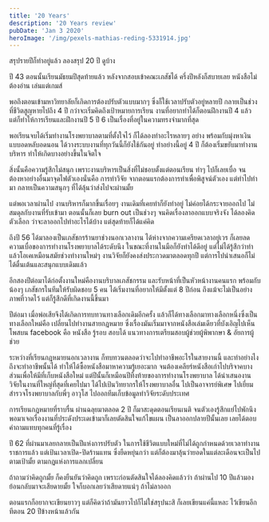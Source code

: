 ```yaml
---
title: '20 Years'
description: '20 Years review'
pubDate: 'Jan 3 2020'
heroImage: '/img/pexels-mathias-reding-5331914.jpg'
---
```


สรุปรายปีก็ทำอยู่แล้ว ลองสรุป 20 ปี ดูบ้าง

ปี 43 ตอนนั้นเรียนมัธยมปีสุดท้ายแล้ว หลังจากสอบเข้าคณะเภสัชได้ ครึ่งปีหลังก็สบายเลย หนังสือไม่ต้องอ่าน เล่นแต่เกมส์

พอถึงตอนเข้ามหาวิทยาลัยก็เกิดการต้องปรับตัวแบบมากๆ ซึ่งก็ใช้เวลาปรับตัวอยู่หลายปี กลายเป็นช่วงที่ชีวิตสูญหายไปถึง 4 ปี กว่าจะเริ่มคิดถึงเป้าหมายการเรียน งานที่อยากทำได้ก็ตอนฝึกงานปี 4 แล้ว แต่ก็ทำให้การเรียนและฝึกงานปี 5 ปี 6 เป็นเรื่องที่อยู่ในความทรงจำมากที่สุด

พอเรียนจบได้เริ่มทำงานโรงพยาบาลตามที่ตั้งใจไว้ ก็ได้ลองทำอะไรหลายๆ อย่าง พร้อมกับมุ่งหาเงินแบบอดหลับอดนอน ได้วางระบบงานที่ทุกวันนี้ก็ยังใช้กันอยู่ ทำอย่างนี้อยู่ 4 ปี ก็ต้องเริ่มขยับมาทำงานบริหาร ทำให้เกิดบางอย่างขึ้นในจิตใจ

สิ่งนั้นคือความรู้สึกไม่สนุก เพราะงานบริหารเป็นสิ่งที่ไม่ชอบตั้งแต่ตอนเรียน ทำๆ ไปก็เลยเบื่อ จนต้องหาอย่างอื่นมาจุดไฟตัวเองนั่นคือ การทำวิจัย จากตอนแรกต้องการทำเพื่อพิสูจน์ตัวเอง แต่ทำไปทำมา กลายเป็นความสนุกๆ ที่ได้ลุ้นว่าส่งไปจะผ่านมั้ย

แต่พอเวลาผ่านไป งานบริหารก็มากขึ้นเรื่อยๆ งานเดิมที่เคยทำก็ยังทำอยู่ ไม่ค่อยได้กระจายออกไป ไม่สมดุลกับงานที่รับเข้ามา ตอนนั้นก็เลย burn out เป็นช่วงๆ จนคิดเรื่องลาออกแบบจริงจัง ได้ลองคิดตัวเลือก ว่าจะลาออกไปทำอะไรได้บ้าง แต่สุดท้ายก็ได้แค่คิด

ถึงปี 56 ได้มาลองเป็นเภสัชกรร้านยาช่วงนอกเวลางาน ได้ห่างจากความเครียดเวลาอยู่เวร ก็เลยลดความเบื่อของการทำงานโรงพยาบาลได้ระดับนึง ในขณะที่งานในมือก็ยังทำได้ดีอยู่ แต่ไม่ได้รู้สึกว่าทำแล้วโอเคเหมือนสมัยช่วงทำงานใหม่ๆ งานวิจัยก็ยังคงส่งประกวดมาตลอดทุกปี แต่การไปนำเสนอก็ไม่ได้ตื่นเต้นและสนุกแบบเดิมแล้ว

อีกสองปีต่อมาได้ก่อตั้งงานใหม่คืองานบริบาลเภสัชกรรม และรับหน้าที่เป็นหัวหน้างานคนแรก พร้อมกับน้องๆ เภสัชกรในทีมให้รับผิดชอบ 5 คน ได้เริ่มงานที่อยากให้มีตั้งแต่ 8 ปีก่อน ถึงแม้จะไม่เป็นอย่างภาพที่วาดไว้ แต่ก็รู้สึกดีที่เกิดงานนี้ขึ้นมา

ปีต่อมา เมื่อพ่อเสียจึงได้เกิดการทบทวนทางเลือกเดิมอีกครั้ง แล้วก็ได้ทางเลือกมาทางเลือกหนึ่งซึ่งเป็นทางเลือกใหม่คือ เปลี่ยนไปทำงานสายกฎหมาย ซึ่งเรื่องมันเริ่มมาจากหนังสือเล่มเดียวที่บังเอิญไปเห็นโพสบน facebook คือ หนังสือ รู้รอบ สอบได้ แนวทางการเตรียมสอบผู้ช่วยผู้พิพากษา & อัยการผู้ช่วย

ระหว่างที่เรียนกฎหมายนอกเวลางาน ก็ทบทวนตลอดว่าจะไปทำอาชีพอะไรในสายงานนี้ และทำอย่างไงถึงจะทำอาชีพนั้นได้ ทำให้ได้ซื้อหนังสือมาหาความรู้เยอะมาก จนต้องเคลียร์หนังสือเก่าไปบริจาคบางส่วนเพื่อให้มีที่เก็บหนังสือใหม่ แต่ปีนั้นก็เหมือนปีทิ้งท้ายของการทำงานโรงพยาบาล ได้นำเสนองานวิจัยในงานที่ใหญ่ที่สุดที่เคยไปมา ได้ไปเป้นวิทยากรให้โรงพยาบาลอื่น ไปเป็นอาจารย์พิเศษ ไปเยี่ยมสำรวจโรงพยาบาลกับพี่ๆ อาวุโส ไปออกทีมเก็บข้อมูลทำวิจัยระดับประเทศ

การเรียนกฎหมายที่ราบรื่น ผ่านฉลุยมาตลอด 2 ปี ก็มาสะดุดตอนเรียนเนติ จนตัวเองรู้สึกแย่ไปพักนึง พอมาเจอเรื่องงานที่ประดังประเดเข้ามาก็เลยตัดสินใจแก้ไขแผน เป็นลาออกปลายปีนั้นเลย เลยได้ตอบคำถามแทบทุกคนที่รู้เรื่อง

ปี 62 ที่ผ่านมาเลยกลายเป็นปีแห่งการปรับตัว ในการใช้ชีวิตแบบใหม่ที่ไม่ได้ถูกกำหนดด้วยเวลาทำงานราชการแล้ว แต่เป้นเวลาเปิด-ปิดร้านแทน ซึ่งยืดหยุ่นกว่า แต่ก็ต้องมาลุ้นว่ายอดในแต่ละเดือนจะเป็นไปตามเป้ามั้ย ตามกฎแห่งการแลกเปลี่ยน

ถ้าถามว่าคิดถูกมั้ย ก็คงยืนยันว่าคิดถูก เพราะก่อนตัดสินใจได้ลองคิดแล้วว่า ถ้าผ่านไป 10 ปีแล้วมองย้อนกลับมาจะเสียดายมั้ย ใจก็บอกเลยว่าเสียดายแน่ๆ ถ้าไม่ลาออก

ตอนแรกก็อยากจะเขียนยาวๆ แต่ก็คิดว่าถ้ามันยาวไปก็ไม่ใช่สรุปนะสิ ก็เลยเขียนแค่นี้แหละ ไว้เขียนอีกทีตอน 20 ปีข้างหน้าแล้วกัน